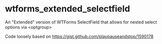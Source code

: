 wtforms_extended_selectfield
============================

An "Extended" version of WTForms SelectField that allows for nested select options via &lt;optgroup>

Code loosely based on https://gist.github.com/playpauseandstop/1590178
